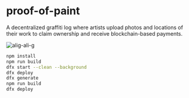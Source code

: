 # proof-of-paint

A decentralized graffiti log where artists upload photos and locations of their work to claim ownership and receive blockchain-based payments.

![alig-ali-g](https://github.com/user-attachments/assets/8a16fa2b-0712-4e1e-845a-d867491e61fe)

```bash
npm install
npm run build
dfx start --clean --background
dfx deploy
dfx generate
npm run build
dfx deploy
```